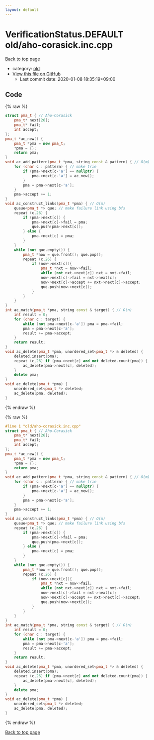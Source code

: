 ```yaml
---
layout: default
---
```


<!-- mathjax config similar to math.stackexchange -->
<script type="text/javascript" async
  src="https://cdnjs.cloudflare.com/ajax/libs/mathjax/2.7.5/MathJax.js?config=TeX-MML-AM_CHTML">
</script>
<script type="text/x-mathjax-config">
  MathJax.Hub.Config({
    TeX: { equationNumbers: { autoNumber: "AMS" }},
    tex2jax: {
      inlineMath: [ ['$','$'] ],
      processEscapes: true
    },
    "HTML-CSS": { matchFontHeight: false },
    displayAlign: "left",
    displayIndent: "2em"
  });
</script>

<script type="text/javascript" src="https://cdnjs.cloudflare.com/ajax/libs/jquery/3.4.1/jquery.min.js"></script>
<script src="https://cdn.jsdelivr.net/npm/jquery-balloon-js@1.1.2/jquery.balloon.min.js" integrity="sha256-ZEYs9VrgAeNuPvs15E39OsyOJaIkXEEt10fzxJ20+2I=" crossorigin="anonymous"></script>
<script type="text/javascript" src="../../assets/js/copy-button.js"></script>
<link rel="stylesheet" href="../../assets/css/copy-button.css" />


# VerificationStatus.DEFAULT old/aho-corasick.inc.cpp

<a href="../../index.html">Back to top page</a>

* category: <a href="../../index.html#149603e6c03516362a8da23f624db945">old</a>
* <a href="{{ site.github.repository_url }}/blob/master/old/aho-corasick.inc.cpp">View this file on GitHub</a>
    - Last commit date: 2020-01-08 18:35:19+09:00




## Code

<a id="unbundled"></a>
{% raw %}
```cpp
struct pma_t { // Aho-Corasick
    pma_t* next[26];
    pma_t* fail;
    int accept;
};
pma_t *ac_new() {
    pma_t *pma = new pma_t;
    *pma = {};
    return pma;
}
void ac_add_pattern(pma_t *pma, string const & pattern) { // O(m)
    for (char c : pattern) { // make trie
        if (pma->next[c-'a'] == nullptr) {
            pma->next[c-'a'] = ac_new();
        }
        pma = pma->next[c-'a'];
    }
    pma->accept += 1;
}
void ac_construct_links(pma_t *pma) { // O(m)
    queue<pma_t *> que; // make failure link using bfs
    repeat (c,26) {
        if (pma->next[c]) {
            pma->next[c]->fail = pma;
            que.push(pma->next[c]);
        } else {
            pma->next[c] = pma;
        }
    }
    while (not que.empty()) {
        pma_t *now = que.front(); que.pop();
        repeat (c,26) {
            if (now->next[c]){
                pma_t *nxt = now->fail;
                while (not nxt->next[c]) nxt = nxt->fail;
                now->next[c]->fail = nxt->next[c];
                now->next[c]->accept += nxt->next[c]->accept;
                que.push(now->next[c]);
            }
        }
    }
}
int ac_match(pma_t *pma, string const & target) { // O(n)
    int result = 0;
    for (char c : target) {
        while (not pma->next[c-'a']) pma = pma->fail;
        pma = pma->next[c-'a'];
        result += pma->accept;
    }
    return result;
}
void ac_delete(pma_t *pma, unordered_set<pma_t *> & deleted) {
    deleted.insert(pma);
    repeat (c,26) if (pma->next[c] and not deleted.count(pma)) {
        ac_delete(pma->next[c], deleted);
    }
    delete pma;
}
void ac_delete(pma_t *pma) {
    unordered_set<pma_t *> deleted;
    ac_delete(pma, deleted);
}

```
{% endraw %}

<a id="bundled"></a>
{% raw %}
```cpp
#line 1 "old/aho-corasick.inc.cpp"
struct pma_t { // Aho-Corasick
    pma_t* next[26];
    pma_t* fail;
    int accept;
};
pma_t *ac_new() {
    pma_t *pma = new pma_t;
    *pma = {};
    return pma;
}
void ac_add_pattern(pma_t *pma, string const & pattern) { // O(m)
    for (char c : pattern) { // make trie
        if (pma->next[c-'a'] == nullptr) {
            pma->next[c-'a'] = ac_new();
        }
        pma = pma->next[c-'a'];
    }
    pma->accept += 1;
}
void ac_construct_links(pma_t *pma) { // O(m)
    queue<pma_t *> que; // make failure link using bfs
    repeat (c,26) {
        if (pma->next[c]) {
            pma->next[c]->fail = pma;
            que.push(pma->next[c]);
        } else {
            pma->next[c] = pma;
        }
    }
    while (not que.empty()) {
        pma_t *now = que.front(); que.pop();
        repeat (c,26) {
            if (now->next[c]){
                pma_t *nxt = now->fail;
                while (not nxt->next[c]) nxt = nxt->fail;
                now->next[c]->fail = nxt->next[c];
                now->next[c]->accept += nxt->next[c]->accept;
                que.push(now->next[c]);
            }
        }
    }
}
int ac_match(pma_t *pma, string const & target) { // O(n)
    int result = 0;
    for (char c : target) {
        while (not pma->next[c-'a']) pma = pma->fail;
        pma = pma->next[c-'a'];
        result += pma->accept;
    }
    return result;
}
void ac_delete(pma_t *pma, unordered_set<pma_t *> & deleted) {
    deleted.insert(pma);
    repeat (c,26) if (pma->next[c] and not deleted.count(pma)) {
        ac_delete(pma->next[c], deleted);
    }
    delete pma;
}
void ac_delete(pma_t *pma) {
    unordered_set<pma_t *> deleted;
    ac_delete(pma, deleted);
}

```
{% endraw %}

<a href="../../index.html">Back to top page</a>

